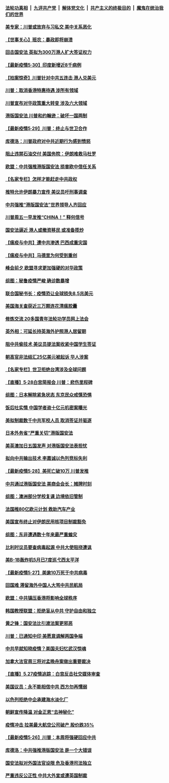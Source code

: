 ####  [法轮功真相](../../../../basic/blob/master/README.md?t=05310231) &nbsp;|&nbsp; [九评共产党](../../../../9ping.md/blob/master/README.md?t=05310231) &nbsp;|&nbsp; [解体党文化](../../../../jtdwh.md/blob/master/README.md?t=05310231)  &nbsp;|&nbsp; [共产主义的终极目的](../../../../gczydzjmd.md/blob/master/README.md?t=05310231) &nbsp;|&nbsp; [魔鬼在统治我们的世界](../../../../mgztzwmdsj.md/blob/master/README.md?t=05310231) 

#### [美专家：川普或放弃与习私交 美中关系恶化](../pages/nsc418/n12148709.md?t=05310231) 

#### [【世事关心】班农：暴政即将崩溃](../pages/nsc418/n12147612.md?t=05310231) 

#### [回击国安法 英拟为300万港人扩大签证权力](../pages/nsc418/n12148529.md?t=05310231) 

#### [【最新疫情5‧30】印度新增近8千病例](../pages/nsc418/n12147607.md?t=05310231) 

#### [【拍案惊奇】川普针对中共五连击 港人兑美元](../pages/nsc418/n12147569.md?t=05310231) 

#### [川普：取消香港特惠待遇 涉所有领域](../pages/nsc418/n12147143.md?t=05310231) 

#### [川普宣布对华政策重大转变 涉及六大领域](../pages/nsc418/n12147002.md?t=05310231) 

#### [港版国安法 川普和约翰逊：破坏一国两制](../pages/nsc418/n12147093.md?t=05310231) 

#### [【最新疫情5·29】川普：终止与世卫合作](../pages/nsc418/n12145153.md?t=05310231) 

#### [库德洛：川普政府对中共近期行为感到愤怒](../pages/nsc418/n12146911.md?t=05310231) 

#### [阻止违禁石油交付 美国务院：伊朗难救马杜罗](../pages/nsc418/n12146801.md?t=05310231) 

#### [欧盟：中共强推港版国安法 损害欧中信任关系](../pages/nsc418/n12146794.md?t=05310231) 

#### [【名家专栏】怎样才能赶走中共政权](../pages/nsc418/n12144998.md?t=05310231) 

#### [推特允许伊朗暴力宣传 美议员吁刑事调查](../pages/nsc418/n12146767.md?t=05310231) 

#### [中共强推“港版国安法”世界领导人齐回应](../pages/nsc418/n12146598.md?t=05310231) 

#### [川普周五一早发推“CHINA！” 释何信号](../pages/nsc418/n12146612.md?t=05310231) 

#### [国安法逼近 港人或撤资移民 或准备揽炒](../pages/nsc418/n12146423.md?t=05310231) 

#### [【瘟疫与中共】遭中共渗透 巴西成重灾国](../pages/nsc418/n12145608.md?t=05310231) 

#### [【瘟疫与中共】马德里为何受到重创](../pages/nsc418/n12145440.md?t=05310231) 

#### [峰会前夕 欧盟寻求更加强硬的对华政策](../pages/nsc418/n12146184.md?t=05310231) 

#### [组图：秘鲁疫情严峻 确诊数暴增](../pages/nsc418/n12145969.md?t=05310231) 

#### [联合国秘书长：疫情恐让全球损失8.5兆美元](../pages/nsc418/n12145808.md?t=05310231) 

#### [美国海关查获近三万颗连花清瘟胶囊](../pages/nsc418/n12144599.md?t=05310231) 

#### [修炼交流 20多国青年法轮功学员网上法会](../pages/nsc418/n12143515.md?t=05310231) 

#### [英外相：可延长持英海外护照港人居留期](../pages/nsc418/n12144272.md?t=05310231) 

#### [阻中共偷技术 美议员提法案收紧中国学生签证](../pages/nsc418/n12144572.md?t=05310231) 

#### [朝高官非法结汇25亿美元被起诉 华人涉案](../pages/nsc418/n12144464.md?t=05310231) 

#### [【名家专栏】世卫拒绝台湾涉及全球问题](../pages/nsc418/n12142167.md?t=05310231) 

#### [【直播】5·28白宫简报会 川普：悲伤里程碑](../pages/nsc418/n12143884.md?t=05310231) 

#### [组图：日本解除紧急状态 东京民众戒慎恐惧](../pages/nsc418/n12142518.md?t=05310231) 

#### [饭后吐实情 中国学者盗十亿元机密案曝光](../pages/nsc418/n12144198.md?t=05310231) 

#### [美拟制裁数千中共军校人员 取消签证并驱逐](../pages/nsc418/n12143427.md?t=05310231) 

#### [日本外务省“严重关切”港版国安法](../pages/nsc418/n12143590.md?t=05310231) 

#### [美英澳加日五国发声 对港版国安法表担忧](../pages/nsc418/n12144013.md?t=05310231) 

#### [拟向中共输出技术 李嘉诚以色列竞标失利](../pages/nsc418/n12143964.md?t=05310231) 

#### [【最新疫情5·28】美死亡破10万 川普发推](../pages/nsc418/n12141990.md?t=05310231) 

#### [中共通过港版国安法 美商会会长：摊牌时刻](../pages/nsc418/n12143249.md?t=05310231) 

#### [组图：澳洲部分学校复课 边境依旧管制](../pages/nsc418/n12140307.md?t=05310231) 

#### [法国推80亿欧元计划 救助汽车产业](../pages/nsc418/n12142500.md?t=05310231) 

#### [美国宣布终止对伊朗民用核项目制裁豁免](../pages/nsc418/n12142461.md?t=05310231) 

#### [组图：东非遭遇数十年来最严重蝗灾](../pages/nsc418/n12140802.md?t=05310231) 

#### [比利时议员要查病毒起源 中共大使阻挠遭讽](../pages/nsc418/n12141897.md?t=05310231) 

#### [美B-1B轰炸机5月已7度巡弋西太平洋](../pages/nsc418/n12141436.md?t=05310231) 

#### [【最新疫情5‧27】美逾10万死于中共病毒](../pages/nsc418/n12139052.md?t=05310231) 

#### [回国难 滞留海外中国人大骂中共民航局](../pages/nsc418/n12141087.md?t=05310231) 

#### [欧盟：中共镇压香港将影响全球秩序](../pages/nsc418/n12141055.md?t=05310231) 

#### [韩国教授联盟：拒绝盲从中共 守护自由和独立](../pages/nsc418/n12140564.md?t=05310231) 

#### [黄之锋：国安法比引渡法案更邪恶](../pages/nsc418/n12141057.md?t=05310231) 

#### [川普：已通知中印 美愿意调解两国争端](../pages/nsc418/n12140833.md?t=05310231) 

#### [中共早就知晓疫情？美国夫妇忆武汉惊魂](../pages/nsc418/n12140587.md?t=05310231) 

#### [加拿大法官周三将对孟晚舟案做出重要裁决](../pages/nsc418/n12140755.md?t=05310231) 

#### [【直播】5.27疫情追踪：白宫反击社交媒体审查](../pages/nsc418/n12140380.md?t=05310231) 

#### [美国议员：永不能相信中共 西方勿再懦弱](../pages/nsc418/n12140029.md?t=05310231) 

#### [以色列拒绝中企承建海水淡化厂](../pages/nsc418/n12140046.md?t=05310231) 

#### [朝鲜宣传降温 对金正恩“去神秘化”](../pages/nsc418/n12140013.md?t=05310231) 

#### [疫情冲击 拉美最大航空公司破产 股价跌35%](../pages/nsc418/n12138926.md?t=05310231) 

#### [【最新疫情5·26】川普：本周将强硬回应中共](../pages/nsc418/n12136315.md?t=05310231) 

#### [库德洛：中共强推港版国安法 是一个大错误](../pages/nsc418/n12138594.md?t=05310231) 

#### [国安法拟对外国法官设限 危及香港司法独立](../pages/nsc418/n12138421.md?t=05310231) 

#### [严重违反公正性 中共大外宣或遭英国制裁](../pages/nsc418/n12138040.md?t=05310231) 

